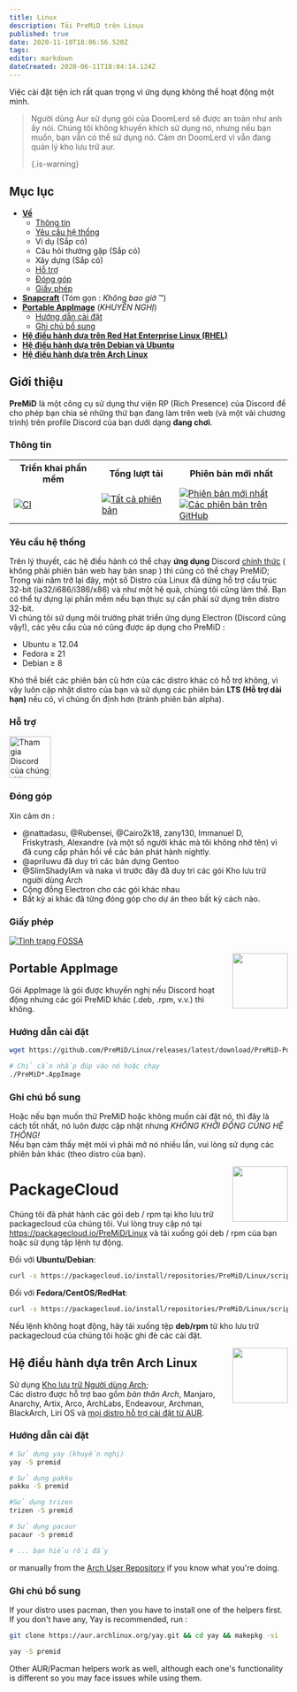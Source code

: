 ```yaml
---
title: Linux
description: Tải PreMiD trên Linux
published: true
date: 2020-11-10T18:06:56.520Z
tags:
editor: markdown
dateCreated: 2020-06-11T18:04:14.124Z
---
```


Việc cài đặt tiện ích rất quan trọng vì ứng dụng không thể hoạt động một mình.

> Người dùng Aur sử dụng gói của DoomLerd sẽ được an toàn như anh ấy nói. Chúng tôi không khuyến khích sử dụng nó, nhưng nếu bạn muốn, bạn vẫn có thể sử dụng nó. Cảm ơn DoomLerd vì vẫn đang quản lý kho lưu trữ aur. 
> 
> {.is-warning}

## Mục lục

- **[Về](#about)**
  - [Thông tin](#stats)
  - [Yêu cầu hệ thống](#requirements)
  - Ví dụ (Sắp có)
  - Câu hỏi thường gặp (Sắp có)
  - Xây dựng (Sắp có)
  - [Hỗ trợ](#support)
  - [Đóng góp](#credits)
  - [Giấy phép](#license)
- **[Snapcraft](#snapcraft)** (Tóm gọn : _Không bao giờ_ ™️)
- **[Portable AppImage](#appimage)** (_KHUYẾN NGHỊ_)
  - [Hướng dẫn cài đặt](#appimageinstall)
  - [Ghi chú bổ sung](#appimagenotes)
- [**Hệ điều hành dựa trên Red Hat Enterprise Linux (RHEL)**](#packagecloud)
- [**Hệ điều hành dựa trên Debian và Ubuntu**](#packagecloud)
- [**Hệ điều hành dựa trên Arch Linux**](#arch)

<a name="about"></a>

## Giới thiệu

**PreMiD** là một công cụ sử dụng thư viện RP (Rich Presence) của Discord để cho phép bạn chia sẻ những thứ bạn đang làm trên web (và một vài chương trình) trên profile Discord của bạn dưới dạng **đang chơi**.

<a name="stats"></a>

### Thông tin

<table>
  <tr>
    <th>Triển khai phần mềm</th>
    <th>Tổng lượt tải</th>
    <th>Phiên bản mới nhất</th>
  </tr>
  <tr>
    <td><a href="https://github.com/PreMiD/Linux/actions"><img src="https://github.com/PreMiD/Linux/workflows/CI/badge.svg?branch=master&event=push" alt="CI"></a></td>
    <td><a href="https://github.com/PreMiD/Linux/releases"><img src="https://img.shields.io/github/downloads/PreMiD/Linux/total.svg?maxAge=86400" alt="Tất cả phiên bản"></a></td>
    <td><a href="https://github.com/PreMiD/Linux/releases/latest"><img src="https://img.shields.io/github/v/release/PreMiD/Linux.svg?maxAge=86400" alt="Phiên bản mới nhất"><br><img src="https://img.shields.io/github/downloads/PreMiD/Linux/latest/total.svg?maxAge=86400" alt="Các phiên bản trên GitHub"></a></td>
  </tr>
</table>

<a name="requirements"></a>

### Yêu cầu hệ thống

Trên lý thuyết, các hệ điều hành có thể chạy **ứng dụng** Discord [chính thức](https://discordapp.com/download) ( không phải phiên bản web hay bản snap ) thì cũng có thể chạy PreMiD;</br> Trong vài năm trở lại đây, một số Distro của Linux đã dừng hỗ trợ cấu trúc 32-bit (ia32/i686/i386/x86) và như một hệ quả, chúng tôi cũng làm thế. Bạn có thể tự dựng lại phần mềm nếu bạn thực sự cần phải sử dụng trên distro 32-bit.</br> Vì chúng tôi sử dụng môi trường phát triển ứng dụng Electron (Discord cũng vậy!), các yêu cầu của nó cũng được áp dụng cho PreMiD :

- Ubuntu ≥ 12.04
- Fedora ≥ 21
- Debian ≥ 8

Khó thể biết các phiên bản cũ hơn của các distro khác có hỗ trợ không, vì vậy luôn cập nhật distro của bạn và sử dụng các phiên bản **LTS (Hỗ trợ dài hạn)** nếu có, vì chúng ổn định hơn (tránh phiên bản alpha).

<a name="support"></a>

### Hỗ trợ

<div>
  <a target="_blank" href="https://discord.premid.app/" title="Tham gia Discord của chúng tôi!">
    <img height="75px" draggable="false" src="https://discordapp.com/api/guilds/493130730549805057/widget.png?style=banner2" alt="Tham gia Discord của chúng tôi!">
  </a>
</div>

<a name="credits"></a>

### Đóng góp

Xin cảm ơn :

- @nattadasu, @Rubensei, @Cairo2k18, zany130, Immanuel D, Friskytrash, Alexandre (và một số người khác mà tôi không nhớ tên) vì đã cung cấp phản hồi về các bản phát hành nightly.
- @apriluwu đã duy trì các bản dựng Gentoo
- @SlimShadyIAm và naka vì trước đây đã duy trì các gói Kho lưu trữ người dùng Arch
- Cộng đồng Electron cho các gói khác nhau
- Bất kỳ ai khác đã từng đóng góp cho dự án theo bất kỳ cách nào.

<a name="license"></a>

### Giấy phép

[![Tình trạng FOSSA](https://app.fossa.io/api/projects/git%2Bgithub.com%2FPreMiD%2FLinux.svg?type=large)](https://app.fossa.io/projects/git%2Bgithub.com%2FPreMiD%2FLinux?ref=badge_large)

<img src="https://i.imgur.com/ACAxtmA.png" width="100" height="100" align="right"></img>
<a name="snapcraft"></a>

## Portable AppImage

Gói AppImage là gói được khuyến nghị nếu Discord hoạt động nhưng các gói PreMiD khác (.deb, .rpm, v.v.) thì không.

<a name="appimageinstall"></a>

### Hướng dẫn cài đặt

```bash
wget https://github.com/PreMiD/Linux/releases/latest/download/PreMiD-Portable.AppImage && chmod a+x PreMiD*.AppImage
```

```bash
# Chỉ cần nhấp đúp vào nó hoặc chạy
./PreMiD*.AppImage
```

<a name="appimagenotes"></a>

### Ghi chú bổ sung

Hoặc nếu bạn muốn thử PreMiD hoặc không muốn cài đặt nó, thì đây là cách tốt nhất, nó luôn được cập nhật nhưng _KHÔNG KHỞI ĐỘNG CÙNG HỆ THỐNG!_ </br> Nếu bạn cảm thấy mệt mỏi vì phải mở nó nhiều lần, vui lòng sử dụng các phiên bản khác (theo distro của bạn).

<img src="https://raw.githubusercontent.com/PreMiD/Linux/master/.github/packagecloud.png" width="100" height="100" align="right"></img>
<a name="packagecloud"></a>

# PackageCloud

Chúng tôi đã phát hành các gói deb / rpm tại kho lưu trữ packagecloud của chúng tôi. Vui lòng truy cập nó tại https://packagecloud.io/PreMiD/Linux và tải xuống gói deb / rpm của bạn hoặc sử dụng tập lệnh tự động.

Đối với **Ubuntu/Debian**:

```bash
curl -s https://packagecloud.io/install/repositories/PreMiD/Linux/script.deb.sh | sudo bash
```

Đối với **Fedora/CentOS/RedHat**:

```bash
curl -s https://packagecloud.io/install/repositories/PreMiD/Linux/script.rpm.sh | sudo bash
```

Nếu lệnh không hoạt động, hãy tải xuống tệp **deb/rpm** từ kho lưu trữ packagecloud của chúng tôi hoặc ghi đè các cài đặt.

<a name="arch"></a>
<img src="https://raw.githubusercontent.com/PreMiD/Linux/86ae2fbd49499785281f388a5305b06e0d3ecfea/.github/iusearchbtw.svg" width="100" height="100" align="right"></img>

## Hệ điều hành dựa trên Arch Linux

Sử dụng [Kho lưu trữ Người dùng Arch](https://aur.archlinux.org/packages/premid);</br> Các distro được hỗ trợ bao gồm _bản thân Arch_, Manjaro, Anarchy, Artix, Arco, ArchLabs, Endeavour, Archman, BlackArch, Liri OS và [mọi distro hỗ trợ cài đặt từ AUR](https://wiki.archlinux.org/index.php/Arch-based_distributions#Active).

<a name="archinstall"></a>

### Hướng dẫn cài đặt

```bash
# Sử dụng yay (khuyến nghị)
yay -S premid
```

```bash
# Sử dụng pakku
pakku -S premid
```

```bash
#Sử dụng trizen
trizen -S premid
```

```bash
# Sử dụng pacaur
pacaur -S premid
```

```bash
# ... bạn hiểu rồi đấy
```

or manually from the [Arch User Repository](https://aur.archlinux.org/packages/premid) if you know what you're doing.

<a name="archnotes"></a>

### Ghi chú bổ sung

If your distro uses pacman, then you have to install one of the helpers first. If you don't have any, Yay is recommended, run :

```bash
git clone https://aur.archlinux.org/yay.git && cd yay && makepkg -si
```

```bash
yay -S premid
```

Other AUR/Pacman helpers work as well, although each one's functionality is different so you may face issues while using them.